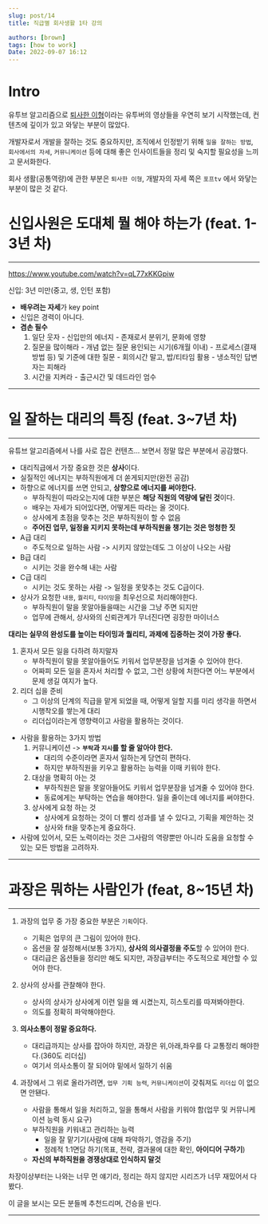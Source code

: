 ```yaml
---
slug: post/14
title: 직급별 회사생활 1타 강의

authors: [brown]
tags: [how to work]
Date: 2022-09-07 16:12
---
```


# Intro

유투브 알고리즘으로 [퇴사한 이형](https://www.youtube.com/c/%ED%87%B4%EC%82%AC%ED%95%9C%EC%9D%B4%ED%98%95)이라는 유투버의 영상들을 우연히 보기 시작했는데, 컨텐츠에 깊이가 있고 와닿는 부분이 많았다.

개발자로서 개발을 잘하는 것도 중요하지만, 조직에서 인정받기 위해 `일을 잘하는 방법`, `회사에서의 자세`, `커뮤니케이션` 등에 대해 좋은 인사이트들을 정리 및 숙지할 필요성을 느끼고 문서화한다.

회사 생활(공통역량)에 관한 부분은 `퇴사한 이형`, 개발자의 자세 쪽은 `포프tv` 에서 와닿는 부분이 많은 것 같다.

# 신입사원은 도대체 뭘 해야 하는가 (feat. 1-3년 차)

---

https://www.youtube.com/watch?v=qL77xKKGpiw

신입: 3년 미만(중고, 생, 인턴 포함)

- **배우려는 자세**가 key point
- 신입은 경력이 아니다.
- **겸손 필수**
  1.  일단 웃자 - 신입만의 에너지 - 존재로서 분위기, 문화에 영향
  2.  질문을 많이해라 - 개념 없는 질문 용인되는 시기(6개월 이내) - 프로세스(결재 방법 등) 및 기준에 대한 질문 - 회의시간 말고, 밥/티타임 활용 - 냉소적인 답변자는 피해라
  3.  시간을 지켜라 - 출근시간 및 데드라인 엄수

---

# 일 잘하는 대리의 특징 (feat. 3~7년 차)

---

유튜브 알고리즘에서 나를 사로 잡은 컨텐츠... 보면서 정말 많은 부분에서 공감했다.

- 대리직급에서 가장 중요한 것은 **상사**이다.
- 실질적인 에너지는 부하직원에게 더 쏟게되지만(완전 공감)
- 하향으로 에너지를 쓰면 안되고, **상향으로 에너지를 써야한다.**
  - 부하직원이 따라오는지에 대한 부분은 **해당 직원의 역량에 달린 것**이다.
  - 배우는 자세가 되어있다면, 어떻게든 따라는 올 것이다.
  - 상사에게 초점을 맞추는 것은 부하직원이 할 수 없음
  - **주어진 업무, 일정을 지키지 못하는데 부하직원을 챙기는 것은 멍청한 짓**
- A급 대리
  - 주도적으로 일하는 사람 -> 시키지 않았는데도 그 이상이 나오는 사람
- B급 대리
  - 시키는 것을 완수해 내는 사람
- C급 대리
  - 시키는 것도 못하는 사람 -> 일정을 못맞추는 것도 C급이다.
- 상사가 요청한 `내용`, `퀄리티`, `타이밍`을 최우선으로 처리해야한다.
  - 부하직원이 말을 못알아들을때는 시간을 그냥 주면 되지만
  - 업무에 관해서, 상사와의 신뢰관계가 무너진다면 굉장한 마이너스

**대리는 실무의 완성도를 높이는 타이밍과 퀄리티, 과제에 집중하는 것이 가장 좋다.**

1. 혼자서 모든 일을 다하려 하지말자
   - 부하직원이 말을 못알아들어도 키워서 업무분장을 넘겨줄 수 있어야 한다.
   - 어짜피 모든 일을 혼자서 처리할 수 없고, 그런 상황에 처한다면 어느 부분에서 문제 생길 여지가 높다.
2. 리더 십을 준비
   - 그 이상의 단계의 직급을 맡게 되었을 때, 어떻게 일할 지를 미리 생각을 하면서 시행착오를 쌓는게 대리
   - 리더십이라는게 영향력이고 사람을 활용하는 것이다.

- 사람을 활용하는 3가지 방법
  1.  커뮤니케이션 -> **`부탁`과 `지시`를 할 줄 알아야 한다.**
      - 대리의 수준이라면 혼자서 일하는게 당연히 편하다.
      - 하지만 부하직원을 키우고 활용하는 능력을 이때 키워야 한다.
  2.  대상을 명확히 아는 것
      - 부하직원은 말을 못알아들어도 키워서 업무분장을 넘겨줄 수 있어야 한다.
      - 동료에게는 부탁하는 연습을 해야한다. 일을 줄이는데 에너지를 써야한다.
  3.  상사에게 요청 하는 것
      - 상사에게 요청하는 것이 더 빨리 성과를 낼 수 있다고, 기획을 제안하는 것
      - 상사와 fit을 맞추는게 중요하다.
- 사람에 있어서, 모든 노력이라는 것은 그사람의 역량뿐만 아니라 도움을 요청할 수 있는 모든 방법을 고려하자.

---

# 과장은 뭐하는 사람인가 (feat, 8~15년 차)

---

1. 과장의 업무 중 가장 중요한 부분은 `기획`이다.

   - 기획은 업무의 큰 그림이 있어야 한다.
   - 옵션을 잘 설정해서(보통 3가지), **상사의 의사결정을 주도**할 수 있어야 한다.
   - 대리급은 옵션들을 정리만 해도 되지만, 과장급부터는 주도적으로 제안할 수 있어야 한다.

2. 상사의 상사를 관찰해야 한다.

   - 상사의 상사가 상사에게 이런 일을 왜 시켰는지, 히스토리를 따져봐야한다.
   - 의도를 정확히 파악해야한다.

3. **의사소통이 정말 중요하다.**

   - 대리급까지는 상사를 잡아야 하지만, 과장은 위,아래,좌우를 다 교통정리 해야한다.(360도 리더십)
   - 여기서 의사소통이 잘 되어야 밑에서 일하기 쉬움

4. 과장에서 그 위로 올라가려면, `업무 기획 능력`, `커뮤니케이션`이 갖춰져도 `리더십` 이 없으면 안됀다.
   - 사람을 통해서 일을 처리하고, 일을 통해서 사람을 키워야 함(업무 및 커뮤니케이션 능력 동시 요구)
   - 부하직원을 키워내고 관리하는 능력
     - 일을 잘 맡기기(사람에 대해 파악하기, 영감을 주기)
     - 정례적 1:1면담 하기(목표, 전략, 결과물에 대한 확인, **아이디어 구하기**)
   - **자신의 부하직원을 경쟁상대로 인식하지 말것**

차장이상부터는 나와는 너무 먼 얘기라, 정리는 하지 않지만 시리즈가 너무 재밌어서 다 봤다.

이 글을 보시는 모든 분들께 추천드리며, 건승을 빈다.

---
